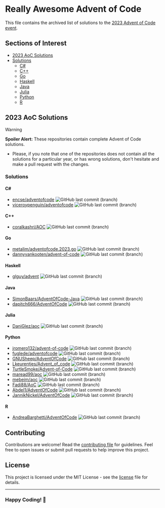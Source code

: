 # Really Awesome Advent of Code

This file contains the archived list of solutions to the [2023 Advent of Code event](https://adventofcode.com/2023).

## Sections of Interest

- [2023 AoC Solutions](#2023-aoc-solutions)
- [Solutions](#solutions)
    - [C\#](#c)
    - [C++](#c-1)
    - [Go](#go)
    - [Haskell](#haskell)
    - [Java](#java)
    - [Julia](#julia)
    - [Python](#python)
    - [R](#r)

## 2023 AoC Solutions

> [!WARNING]
> **Spoiler Alert:** These repositories contain complete Advent of Code solutions.
>
> - Please, if you note that one of the repositories does not contain all the solutions for a particular year, or has
> wrong solutions, don't hesitate and make a pull request with the changes.

### Solutions

#### C\#

- [encse/adventofcode](https://github.com/encse/adventofcode) ![GitHub last commit (branch)](https://img.shields.io/github/last-commit/encse/adventofcode/master)
- [viceroypenguin/adventofcode](https://github.com/viceroypenguin/adventofcode) ![GitHub last commit (branch)](https://img.shields.io/github/last-commit/viceroypenguin/adventofcode/master)

#### C++

- [coralkashri/AOC](https://github.com/coralkashri/AOC) ![GitHub last commit (branch)](https://img.shields.io/github/last-commit/coralkashri/AOC/master)

#### Go

- [metalim/adventofcode.2023.go](https://github.com/metalim/adventofcode.2023.go) ![GitHub last commit (branch)](https://img.shields.io/github/last-commit/metalim/adventofcode.2023.go/main)
- [dannyvankooten/advent-of-code](https://github.com/dannyvankooten/advent-of-code) ![GitHub last commit (branch)](https://img.shields.io/github/last-commit/dannyvankooten/advent-of-code/main)

#### Haskell

- [glguy/advent](https://github.com/glguy/advent) ![GitHub last commit (branch)](https://img.shields.io/github/last-commit/glguy/advent/main)

#### Java

- [SimonBaars/AdventOfCode-Java](https://github.com/SimonBaars/AdventOfCode-Java) ![GitHub last commit (branch)](https://img.shields.io/github/last-commit/SimonBaars/AdventOfCode-Java/master)
- [dapitch666/AdventOfCode](https://github.com/dapitch666/AdventOfCode) ![GitHub last commit (branch)](https://img.shields.io/github/last-commit/dapitch666/AdventOfCode/main)

#### Julia

- [DaniGlez/aoc](https://github.com/DaniGlez/aoc) ![GitHub last commit (branch)](https://img.shields.io/github/last-commit/DaniGlez/aoc/main)

#### Python

- [jromero132/advent-of-code](https://github.com/jromero132/advent-of-code) ![GitHub last commit (branch)](https://img.shields.io/github/last-commit/jromero132/advent-of-code/master)
- [fuglede/adventofcode](https://github.com/fuglede/adventofcode) ![GitHub last commit (branch)](https://img.shields.io/github/last-commit/fuglede/adventofcode/master)
- [GNUSheep/AdventOfCode](https://github.com/GNUSheep/AdventOfCode) ![GitHub last commit (branch)](https://img.shields.io/github/last-commit/GNUSheep/AdventOfCode/main)
- [Lkeurentjes/Advent_of_code](https://github.com/Lkeurentjes/Advent_of_code) ![GitHub last commit (branch)](https://img.shields.io/github/last-commit/Lkeurentjes/Advent_of_code/main)
- [TurtleSmoke/Advent-of-Code](https://github.com/TurtleSmoke/Advent-of-Code) ![GitHub last commit (branch)](https://img.shields.io/github/last-commit/TurtleSmoke/Advent-of-Code/main)
- [maread99/aoc](https://github.com/maread99/aoc) ![GitHub last commit (branch)](https://img.shields.io/github/last-commit/maread99/aoc/main)
- [mebeim/aoc](https://github.com/mebeim/aoc) ![GitHub last commit (branch)](https://img.shields.io/github/last-commit/mebeim/aoc/master)
- [Fadi88/AoC](https://github.com/Fadi88/AoC) ![GitHub last commit (branch)](https://img.shields.io/github/last-commit/Fadi88/AoC/master)
- [AbdeI1/AdventOfCode](https://github.com/AbdeI1/AdventOfCode) ![GitHub last commit (branch)](https://img.shields.io/github/last-commit/AbdeI1/AdventOfCode/main)
- [JannikNickel/AdventOfCode](https://github.com/JannikNickel/AdventOfCode) ![GitHub last commit (branch)](https://img.shields.io/github/last-commit/JannikNickel/AdventOfCode/master)

#### R

- [AndreaBarghetti/AdventOfCode](https://github.com/AndreaBarghetti/AdventOfCode) ![GitHub last commit (branch)](https://img.shields.io/github/last-commit/AndreaBarghetti/AdventOfCode/main)

## Contributing

Contributions are welcome! Read the [contributing file](./contributing.md) for guidelines. Feel free to open issues or
submit pull requests to help improve this project.

## License

This project is licensed under the MIT License - see the [license](./license) file for details.

---

### **Happy Coding!** 🚀
